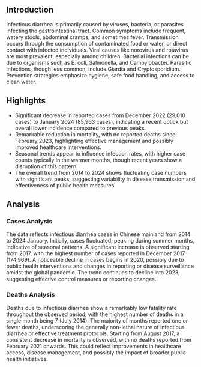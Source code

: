 ## Introduction

Infectious diarrhea is primarily caused by viruses, bacteria, or parasites infecting the gastrointestinal tract. Common symptoms include frequent, watery stools, abdominal cramps, and sometimes fever. Transmission occurs through the consumption of contaminated food or water, or direct contact with infected individuals. Viral causes like norovirus and rotavirus are most prevalent, especially among children. Bacterial infections can be due to organisms such as E. coli, Salmonella, and Campylobacter. Parasitic infections, though less common, include Giardia and Cryptosporidium. Prevention strategies emphasize hygiene, safe food handling, and access to clean water.

## Highlights

- Significant decrease in reported cases from December 2022 (29,010 cases) to January 2024 (85,963 cases), indicating a recent uptick but overall lower incidence compared to previous peaks.<br/>
- Remarkable reduction in mortality, with no reported deaths since February 2023, highlighting effective management and possibly improved healthcare interventions.<br/>
- Seasonal trends appear to influence infection rates, with higher case counts typically in the warmer months, though recent years show a disruption of this pattern.<br/>
- The overall trend from 2014 to 2024 shows fluctuating case numbers with significant peaks, suggesting variability in disease transmission and effectiveness of public health measures.<br/>

## Analysis

### Cases Analysis
The data reflects infectious diarrhea cases in Chinese mainland from 2014 to 2024 January. Initially, cases fluctuated, peaking during summer months, indicative of seasonal patterns. A significant increase is observed starting from 2017, with the highest number of cases reported in December 2017 (174,969). A noticeable decline in cases begins in 2020, possibly due to public health interventions and changes in reporting or disease surveillance amidst the global pandemic. The trend continues to decline into 2023, suggesting effective control measures or reporting changes.

### Deaths Analysis
Deaths due to infectious diarrhea show a remarkably low fatality rate throughout the observed period, with the highest number of deaths in a single month being 7 (July 2014). The majority of months reported one or fewer deaths, underscoring the generally non-lethal nature of infectious diarrhea or effective treatment protocols. Starting from August 2017, a consistent decrease in mortality is observed, with no deaths reported from February 2021 onwards. This could reflect improvements in healthcare access, disease management, and possibly the impact of broader public health initiatives.
